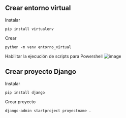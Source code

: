 ## Crear entorno virtual
Instalar
 ~~~
pip install virtualenv
 ~~~
Crear
 ~~~
 python -m venv entorno_virtual
 ~~~
Habilitar la ejecución de scripts para Powershell
![image](https://github.com/WAC-KepaPerez/djangoRestPrueba/assets/123166921/54c7e8e9-9f96-40a5-a339-3dff18d0a11a)

## Crear proyecto Django
Instalar
 ~~~
pip install django
 ~~~

Crear proyecto
 ~~~
django-admin startproject proyectname .
 ~~~
